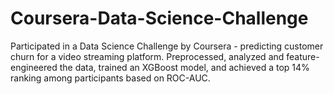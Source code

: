 # Coursera-Data-Science-Challenge
Participated in a Data Science Challenge by Coursera - predicting customer churn for a video streaming platform. Preprocessed, analyzed and feature-engineered the data, trained an XGBoost model, and achieved a top 14% ranking among participants based on ROC-AUC.

